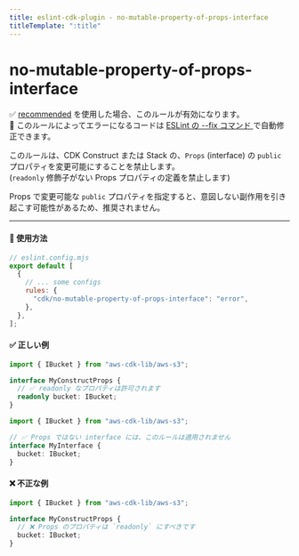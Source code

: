 ```yaml
---
title: eslint-cdk-plugin - no-mutable-property-of-props-interface
titleTemplate: ":title"
---
```


# no-mutable-property-of-props-interface

<div class="info-item">
    ✅ <a href="/ja/rules/#recommended-rules">recommended</a>
  を使用した場合、このルールが有効になります。
</div>
<div class="info-item">
  🔧 このルールによってエラーになるコードは
  <a href="https://eslint.org/docs/latest/use/command-line-interface#--fix">
    ESLint の --fix コマンド
  </a>
  で自動修正できます。
</div>

このルールは、CDK Construct または Stack の、`Props` (interface) の `public` プロパティを変更可能にすることを禁止します。  
(`readonly` 修飾子がない Props プロパティの定義を禁止します)

Props で変更可能な `public` プロパティを指定すると、意図しない副作用を引き起こす可能性があるため、推奨されません。

---

#### 🔧 使用方法

```js
// eslint.config.mjs
export default [
  {
    // ... some configs
    rules: {
      "cdk/no-mutable-property-of-props-interface": "error",
    },
  },
];
```

#### ✅ 正しい例

```ts
import { IBucket } from "aws-cdk-lib/aws-s3";

interface MyConstructProps {
  // ✅ readonly なプロパティは許可されます
  readonly bucket: IBucket;
}
```

```ts
import { IBucket } from "aws-cdk-lib/aws-s3";

// ✅ Props ではない interface には、このルールは適用されません
interface MyInterface {
  bucket: IBucket;
}
```

#### ❌ 不正な例

```ts
import { IBucket } from "aws-cdk-lib/aws-s3";

interface MyConstructProps {
  // ❌ Props のプロパティは `readonly` にすべきです
  bucket: IBucket;
}
```
